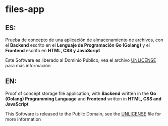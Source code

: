 # files-app

## ES:

Prueba de concepto de una aplicación de almacenamiento de archivos, con el **Backend** escrito en el **Lenguaje de Programación Go (Golang)** y el **Frontend** escrito en **HTML, CSS y JavaScript**

Este Software es liberado al Dominio Público, vea el archivo [UNLICENSE](/UNLICENSE) para más información

## EN:

Proof of concept storage file application, with **Backend** written in the **Go (Golang) Programming Language** and **Frontend** written in **HTML, CSS and JavaScript**

This Software is released to the Public Domain, see the [UNLICENSE](/UNLICENSE) file for more information
